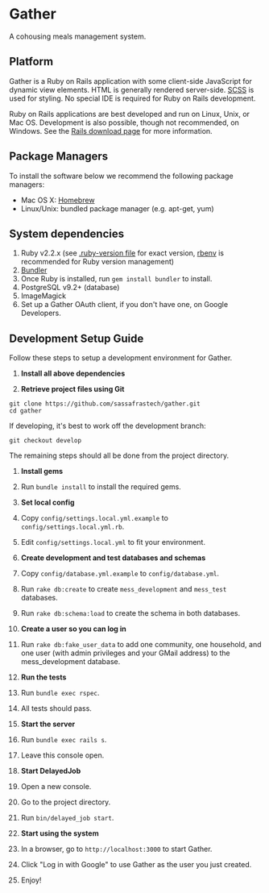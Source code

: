# Gather
A cohousing meals management system.

## Platform
Gather is a Ruby on Rails application with some client-side JavaScript for dynamic view elements. HTML is generally rendered server-side. [SCSS](http://sass-lang.com/) is used for styling. No special IDE is required for Ruby on Rails development.

Ruby on Rails applications are best developed and run on Linux, Unix, or Mac OS. Development is also possible, though not recommended, on Windows. See the [Rails download page](http://rubyonrails.org/download/) for more information.

## Package Managers

To install the software below we recommend the following package managers:

- Mac OS X: [Homebrew](http://brew.sh/)
- Linux/Unix: bundled package manager (e.g. apt-get, yum)

## System dependencies
1. Ruby v2.2.x (see [.ruby-version file](.ruby-version) for exact version, [rbenv](https://github.com/sstephenson/rbenv) is recommended for Ruby version management)
1. [Bundler](http://bundler.io/)
  1. Once Ruby is installed, run `gem install bundler` to install.
1. PostgreSQL v9.2+ (database)
1. ImageMagick
1. Set up a Gather OAuth client, if you don't have one, on Google Developers.

## Development Setup Guide
Follow these steps to setup a development environment for Gather.

1. **Install all above dependencies**

1. **Retrieve project files using Git**
  ```
  git clone https://github.com/sassafrastech/gather.git
  cd gather
  ```

  If developing, it's best to work off the development branch:
  ```
  git checkout develop
  ```

  The remaining steps should all be done from the project directory.

1. **Install gems**
  1. Run `bundle install` to install the required gems.

1. **Set local config**
  1. Copy `config/settings.local.yml.example` to `config/settings.local.yml.rb`.
  1. Edit `config/settings.local.yml` to fit your environment.

1. **Create development and test databases and schemas**
  1. Copy `config/database.yml.example` to `config/database.yml`.
  1. Run `rake db:create` to create `mess_development` and `mess_test` databases.
  1. Run `rake db:schema:load` to create the schema in both databases.

1. **Create a user so you can log in**
  1. Run `rake db:fake_user_data` to add one community, one household, and one user (with admin privileges and your GMail address) to the mess_development database.

1. **Run the tests**
  1. Run `bundle exec rspec`.
  1. All tests should pass.

1. **Start the server**
  1. Run `bundle exec rails s`.
  1. Leave this console open.

1. **Start DelayedJob**
  1. Open a new console.
  1. Go to the project directory.
  1. Run `bin/delayed_job start`.

1. **Start using the system**
  1. In a browser, go to `http://localhost:3000` to start Gather.
  1. Click "Log in with Google" to use Gather as the user you just created.
  1. Enjoy!
